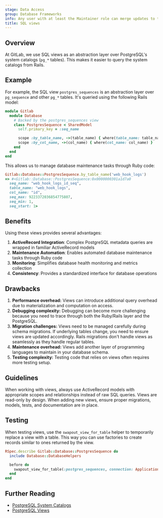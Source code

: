 ```yaml
---
stage: Data Access
group: Database Frameworks
info: Any user with at least the Maintainer role can merge updates to this content. For details, see https://docs.gitlab.com/ee/development/development_processes.html#development-guidelines-review.
title: SQL views
---
```


## Overview

At GitLab, we use SQL views as an abstraction layer over PostgreSQL's system catalogs (`pg_*` tables). This makes it easier to query the system catalogs from Rails.

## Example

For example, the SQL view `postgres_sequences` is an abstraction layer over `pg_sequence` and other `pg_*` tables. It's queried using the following Rails model:

```ruby
module Gitlab
  module Database
    # Backed by the postgres_sequences view
    class PostgresSequence < SharedModel
      self.primary_key = :seq_name

      scope :by_table_name, ->(table_name) { where(table_name: table_name) }
      scope :by_col_name, ->(col_name) { where(col_name: col_name) }
    end
  end
end
```

This allows us to manage database maintenance tasks through Ruby code:

```ruby
Gitlab::Database::PostgresSequence.by_table_name('web_hook_logs')
=> #<Gitlab::Database::PostgresSequence:0x0000000301a1d7a0
  seq_name: "web_hook_logs_id_seq",
  table_name: "web_hook_logs",
  col_name: "id",
  seq_max: 9223372036854775807,
  seq_min: 1,
  seq_start: 1>
```

## Benefits

Using these views provides several advantages:

1. **ActiveRecord Integration**: Complex PostgreSQL metadata queries are wrapped in familiar ActiveRecord models
1. **Maintenance Automation**: Enables automated database maintenance tasks through Ruby code
1. **Monitoring**: Simplifies database health monitoring and metrics collection
1. **Consistency**: Provides a standardized interface for database operations

## Drawbacks

1. **Performance overhead:** Views can introduce additional query overhead due to materialization and computation on access.
1. **Debugging complexity:** Debugging can become more challenging because you need to trace through both the Ruby/Rails layer and the PostgreSQL.
1. **Migration challenges:** Views need to be managed carefully during schema migrations. If underlying tables change, you need to ensure views are updated accordingly. Rails migrations don't handle views as seamlessly as they handle regular tables.
1. **Maintenance overhead:** Views add another layer of programming languages to maintain in your database schema.
1. **Testing complexity:** Testing code that relies on views often requires more testing setup.

## Guidelines

When working with views, always use ActiveRecord models with appropriate scopes and relationships instead of raw SQL queries. Views are read-only by design. When adding new views, ensure proper migrations, models, tests, and documentation are in place.

## Testing

When testing views, use the `swapout_view_for_table` helper to temporarily replace a view with a table.
This way you can use factories to create records similar to ones returned by the view.

```ruby
RSpec.describe Gitlab::Database::PostgresSequence do
  include Database::DatabaseHelpers

  before do
    swapout_view_for_table(:postgres_sequences, connection: ApplicationRecord.connection)
  end
end
```

## Further Reading

- [PostgreSQL System Catalogs](https://www.postgresql.org/docs/current/catalogs.html)
- [PostgreSQL Views](https://www.postgresql.org/docs/current/sql-createview.html)
